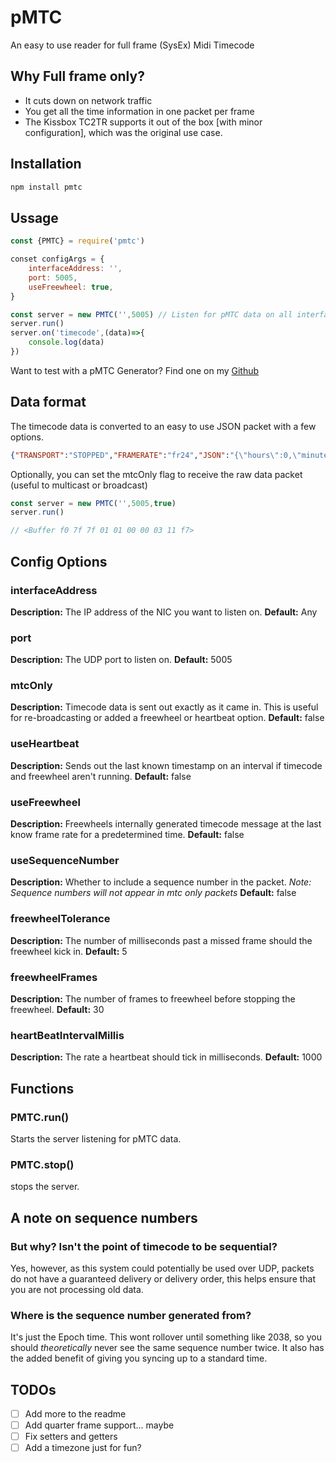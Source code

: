 # pMTC
An easy to use reader for full frame (SysEx) Midi Timecode

## Why Full frame only?
* It cuts down on network traffic
* You get all the time information in one packet per frame
* The Kissbox TC2TR supports it out of the box [with minor configuration], which was the original use case.

## Installation
```bash
npm install pmtc
```

## Ussage
```javascript
const {PMTC} = require('pmtc')

conset configArgs = {
    interfaceAddress: '',
    port: 5005,
    useFreewheel: true,
}

const server = new PMTC('',5005) // Listen for pMTC data on all interfaces on port 5005
server.run()
server.on('timecode',(data)=>{
    console.log(data)
})
```
Want to test with a pMTC Generator? Find one on my [Github](https://github.com/ericboxer/Timecode-Generator)

## Data format
The timecode data is converted to an easy to use JSON packet with a few options.

```json
{"TRANSPORT":"STOPPED","FRAMERATE":"fr24","JSON":"{\"hours\":0,\"minutes\":0,\"seconds\":0,\"frames\":0}","FRAME":0,"MTC":[240,127,127,1,1,0,0,0,0,247],"SEQUENCE":1560910609673}
```

Optionally, you can set the mtcOnly flag to receive the raw data packet (useful to multicast or broadcast)

```javascript
const server = new PMTC('',5005,true)
server.run()

// <Buffer f0 7f 7f 01 01 00 00 03 11 f7>
```

## Config Options

### interfaceAddress
**Description:** The IP address of the NIC you want to listen on.
**Default:** Any

### port
**Description:** The UDP port to listen on.
**Default:** 5005

### mtcOnly
**Description:** Timecode data is sent out exactly as it came in. This is useful for re-broadcasting or added a freewheel or heartbeat option.
**Default:** false


### useHeartbeat
**Description:** Sends out the last known timestamp on an interval if timecode and freewheel aren't running.
**Default:** false

### useFreewheel
**Description:** Freewheels internally generated timecode message at the last know frame rate for a predetermined time.
**Default:** false

### useSequenceNumber
**Description:** Whether to include a sequence number in the packet. *Note: Sequence numbers will not appear in mtc only packets*
**Default:** false

### freewheelTolerance
**Description:** The number of milliseconds past a missed frame should the freewheel kick in.
**Default:** 5

### freewheelFrames
**Description:** The number of frames to freewheel before stopping the freewheel.
**Default:** 30

### heartBeatIntervalMillis
**Description:** The rate a heartbeat should tick in milliseconds.
**Default:** 1000



## Functions

### PMTC.run()
Starts the server listening for pMTC data.

### PMTC.stop()
stops the server.

## A note on sequence numbers
### But why? Isn't the point of timecode to be sequential?
Yes, however, as this system could potentially be used over UDP, packets do not have a guaranteed delivery or delivery order, this helps ensure that you are not processing old data. 

### Where is the sequence number generated from?
It's just the Epoch time. This wont rollover until something like 2038, so you should *theoretically* never see the same sequence number twice. It also has the added benefit of giving you syncing up to a standard time.

## TODOs
* [ ] Add more to the readme
* [ ] Add quarter frame support... maybe
* [ ] Fix setters and getters
* [ ] Add a timezone just for fun?
